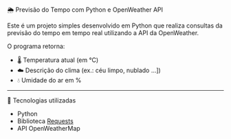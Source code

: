 🌦️ Previsão do Tempo com Python e OpenWeather API

Este é um projeto simples desenvolvido em Python que realiza consultas da previsão do tempo em tempo real utilizando a API da OpenWeather.

O programa retorna:
- 🌡️ Temperatura atual (em °C)
- ☁️ Descrição do clima (ex.: céu limpo, nublado ...])
- 💧 Umidade do ar em %

---

🚀 Tecnologias utilizadas
- Python
- Biblioteca [Requests](https://pypi.org/project/requests/)
- API OpenWeatherMap
